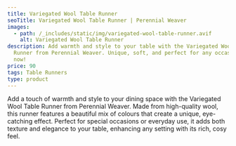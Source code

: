 ```yaml
---
title: Variegated Wool Table Runner
seoTitle: Variegated Wool Table Runner | Perennial Weaver
images:
  - path: /_includes/static/img/variegated-wool-table-runner.avif
    alt: Variegated Wool Table Runner
description: Add warmth and style to your table with the Variegated Wool Table
  Runner from Perennial Weaver. Unique, soft, and perfect for any occasion. Shop
  now!
price: 90
tags: Table Runners
type: product
---
```

Add a touch of warmth and style to your dining space with the Variegated Wool Table Runner from Perennial Weaver. Made from high-quality wool, this runner features a beautiful mix of colours that create a unique, eye-catching effect. Perfect for special occasions or everyday use, it adds both texture and elegance to your table, enhancing any setting with its rich, cosy feel.
